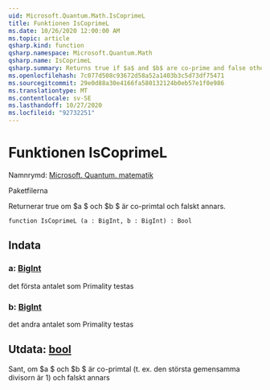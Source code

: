 ```yaml
---
uid: Microsoft.Quantum.Math.IsCoprimeL
title: Funktionen IsCoprimeL
ms.date: 10/26/2020 12:00:00 AM
ms.topic: article
qsharp.kind: function
qsharp.namespace: Microsoft.Quantum.Math
qsharp.name: IsCoprimeL
qsharp.summary: Returns true if $a$ and $b$ are co-prime and false otherwise.
ms.openlocfilehash: 7c077d508c93672d58a52a1403b3c5d73df75471
ms.sourcegitcommit: 29e0d88a30e4166fa580132124b0eb57e1f0e986
ms.translationtype: MT
ms.contentlocale: sv-SE
ms.lasthandoff: 10/27/2020
ms.locfileid: "92732251"
---
```

# <a name="iscoprimel-function"></a>Funktionen IsCoprimeL

Namnrymd: [Microsoft. Quantum. matematik](xref:Microsoft.Quantum.Math)

Paketfilerna [](https://nuget.org/packages/)


Returnerar true om $a $ och $b $ är co-primtal och falskt annars.

```qsharp
function IsCoprimeL (a : BigInt, b : BigInt) : Bool
```


## <a name="input"></a>Indata

### <a name="a--bigint"></a>a: [BigInt](xref:microsoft.quantum.lang-ref.bigint)

det första antalet som Primality testas


### <a name="b--bigint"></a>b: [BigInt](xref:microsoft.quantum.lang-ref.bigint)

det andra antalet som Primality testas



## <a name="output--bool"></a>Utdata: [bool](xref:microsoft.quantum.lang-ref.bool)

Sant, om $a $ och $b $ är co-primtal (t. ex. den största gemensamma divisorn är 1) och falskt annars